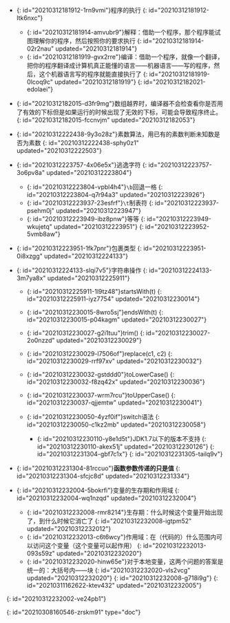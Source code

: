 - {: id="20210312181912-1rn9vmi"}程序的执行
  {: id="20210312181912-ltk6nxc"}

  - {: id="20210312181914-amvubr9"}解释：借助一个程序，那个程序能试图理解你的程序，然后按照你的要求执行
    {: id="20210312181914-02r2nau" updated="20210312181914"}
  - {: id="20210312181919-gvx2rre"}编译：借助一个程序，就像一个翻译，把你的程序翻译成计算机真正能懂的语言——机器语言——写的程序，然后，这个机器语言写的程序就能直接执行了
    {: id="20210312181919-0lcoq9c" updated="20210312181919"}
  {: id="20210312182021-edolaei"}
- {: id="20210312182015-d3fr9mg"}数组越界时，编译器不会检查看你是否用了有效的下标但是如果运行的时候出现了无效的下标，可能会导致程序终止。
  {: id="20210312182015-fccnvjm" updated="20210312182053"}
- {: id="20210312222438-9y3o28z"}素数算法，用已有的素数判断未知数是否为素数
  {: id="20210312222438-sphy0z1" updated="20210312222503"}
- {: id="20210312223757-4x06e5x"}逃逸字符
  {: id="20210312223757-3o6pv8a" updated="20210312223804"}

  - {: id="20210312223804-vpbl4h4"}`\b`回退一格
    {: id="20210312223804-q7r94a3" updated="20210312223926"}
  - {: id="20210312223937-23esfrf"}`\t`制表符
    {: id="20210312223937-psehm0j" updated="20210312223947"}
  - {: id="20210312223949-ibz8pnw"}等等
    {: id="20210312223949-wkujetq" updated="20210312223951"}
  {: id="20210312223952-5vmb8aw"}
- {: id="20210312223951-1fk7pnr"}包裹类型
  {: id="20210312223951-0i8xzgg" updated="20210312224133"}
- {: id="20210312224133-slqi7v5"}字符串操作
  {: id="20210312224133-3m7ya8x" updated="20210312225911"}

  - {: id="20210312225911-1l9tz48"}startsWith(t)
    {: id="20210312225911-iyz7754" updated="20210312230014"}
  - {: id="20210312230015-8wro5sj"}endsWith(t)
    {: id="20210312230015-p04kagm" updated="20210312230027"}
  - {: id="20210312230027-g2i1tuu"}trim()
    {: id="20210312230027-2o0nzzd" updated="20210312230029"}
  - {: id="20210312230029-l7506of"}replace(c1, c2)
    {: id="20210312230029-rrf97xv" updated="20210312230032"}
  - {: id="20210312230032-gstddd0"}toLowerCase()
    {: id="20210312230032-f8zq42x" updated="20210312230036"}
  - {: id="20210312230037-wrm7rcu"}toUpperCase()
    {: id="20210312230037-qjjemtw" updated="20210312230041"}
  - {: id="20210312230050-4yzf0if"}switch语法
    {: id="20210312230050-c1kz2mb" updated="20210312230058"}

    - {: id="20210312230110-y8e1d5t"}JDK1.7以下的版本不支持
      {: id="20210312230110-akex51j" updated="20210312230126"}
    {: id="20210312231304-gbf7c1x"}
  {: id="20210312231305-tailq9v"}
- {: id="20210312231304-81rccuo"}**函数参数传递的只是值**
  {: id="20210312231304-sfcjc8d" updated="20210312231334"}
- {: id="20210312232004-5bokrfi"}变量的生存期和作用域
  {: id="20210312232004-wq1nzqd" updated="20210312232004"}

  - {: id="20210312232008-rmr8214"}生存期：什么时候这个变量开始出现了，到什么时候它消亡了
    {: id="20210312232008-igtpm52" updated="20210312232012"}
  - {: id="20210312232013-c6t6wcy"}作用域：在（代码的）什么范围内可以访问这个变量（这个变量可以起作用）
    {: id="20210312232013-093s59z" updated="20210312232020"}
  - {: id="20210312232020-hinw65e"}对于本地变量，这两个问题的答案是统一的：大括号内——块
    {: id="20210312232020-vls2vcg" updated="20210312232020"}
  {: id="20210312232008-g718i9g"}
{: id="20210311162622-ktev432" updated="20210312232005"}

{: id="20210312232002-ve24pb1"}


{: id="20210308160546-zrskm91" type="doc"}
